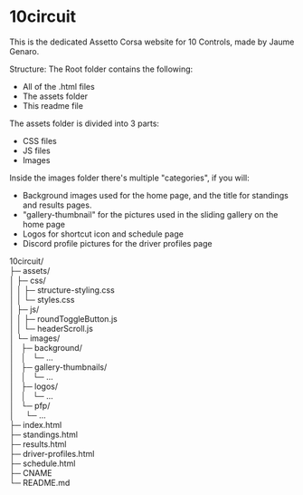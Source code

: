 # 10circuit
This is the dedicated Assetto Corsa website for 10 Controls, made by Jaume Genaro.

Structure:
The Root folder contains the following:
- All of the .html files
- The assets folder
- This readme file

The assets folder is divided into 3 parts:
- CSS files
- JS files
- Images

Inside the images folder there's multiple "categories", if you will:
- Background images used for the home page, and the title for standings and results pages.
- "gallery-thumbnail" for the pictures used in the sliding gallery on the home page
- Logos for shortcut icon and schedule page
- Discord profile pictures for the driver profiles page

10circuit/ <br>
├─ assets/ <br>
│  ├─ css/ <br>
│  │  ├─ structure-styling.css <br>
│  │  └─ styles.css <br>
│  ├─ js/ <br>
│  │  ├─ roundToggleButton.js <br>
│  │  └─ headerScroll.js <br>
│  └─ images/ <br>
│  ­&nbsp;­   ├─ background/ <br>
│  ­&nbsp;   │ ­&nbsp; └─ ... <br>
│  ­&nbsp;   ├─ gallery-thumbnails/ <br>
│  ­&nbsp;   │ ­&nbsp; └─ ... <br>
│  ­&nbsp;   ├─ logos/ <br>
│  ­&nbsp;   │ ­&nbsp; └─ ... <br>
│  ­&nbsp;   └─ pfp/ <br>
│  ­&nbsp;     ­&nbsp; └─ ... <br>
├─ index.html <br>
├─ standings.html <br>
├─ results.html <br>
├─ driver-profiles.html <br>
├─ schedule.html <br>
├─ CNAME <br>
└─ README.md <br>
